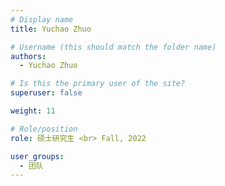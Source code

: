 ```yaml
---
# Display name
title: Yuchao Zhuo

# Username (this should match the folder name)
authors:
  - Yuchao Zhuo

# Is this the primary user of the site?
superuser: false

weight: 11

# Role/position
role: 硕士研究生 <br> Fall, 2022

user_groups:
  - 团队
---
```

